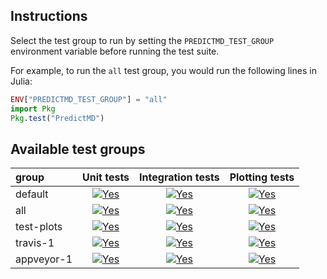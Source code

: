 ## Instructions

Select the test group to run by setting the `PREDICTMD_TEST_GROUP` environment variable before running the test suite.

For example, to run the `all` test group, you would run the following lines in Julia:
```julia
ENV["PREDICTMD_TEST_GROUP"] = "all"
import Pkg
Pkg.test("PredictMD")
```

## Available test groups

| group| Unit tests | Integration tests | Plotting tests | 
| :--- | :---: | :---: | :---: |
| default| <a href="#available-test-groups"><img alt="Yes" title="Yes" src="https://via.placeholder.com/25x25/00ff00/000000.png?text=+"> </a>| <a href="#available-test-groups"><img alt="Yes" title="Yes" src="https://via.placeholder.com/25x25/00ff00/000000.png?text=+"></a> | <a href="#available-test-groups"><img alt="Yes" title="No" src="https://via.placeholder.com/25x25/ff0000/ffffff.png?text=+"></a> |
| all | <a href="#available-test-groups"><img alt="Yes" title="Yes" src="https://via.placeholder.com/25x25/00ff00/000000.png?text=+"></a> | <a href="#available-test-groups"><img alt="Yes" title="Yes" src="https://via.placeholder.com/25x25/00ff00/000000.png?text=+"></a> | <a href="#available-test-groups"><img alt="Yes" title="Yes" src="https://via.placeholder.com/25x25/00ff00/000000.png?text=+"></a> |
| test-plots | <a href="#available-test-groups"><img alt="Yes" title="Yes" src="https://via.placeholder.com/25x25/00ff00/000000.png?text=+"></a> | <a href="#available-test-groups"><img alt="Yes" title="Yes" src="https://via.placeholder.com/25x25/00ff00/000000.png?text=+"> </a>| <a href="#available-test-groups"><img alt="Yes" title="Yes" src="https://via.placeholder.com/25x25/00ff00/000000.png?text=+"></a> |
| travis-1 | <a href="#available-test-groups"><img alt="Yes" title="Yes" src="https://via.placeholder.com/25x25/00ff00/000000.png?text=+"></a> | <a href="#available-test-groups"><img alt="Yes" title="Yes" src="https://via.placeholder.com/25x25/00ff00/000000.png?text=+"></a> | <a href="#available-test-groups"><img alt="Yes" title="Yes" src="https://via.placeholder.com/25x25/00ff00/000000.png?text=+"></a> |
| appveyor-1 | <a href="#available-test-groups"><img alt="Yes" title="Yes"  src="https://via.placeholder.com/25x25/00ff00/000000.png?text=+"></a> | <a href="#available-test-groups"><img alt="Yes" title="Yes"  src="https://via.placeholder.com/25x25/00ff00/000000.png?text=+"></a> | <a href="#available-test-groups"><img alt="Yes" title="No" src="https://via.placeholder.com/25x25/ff0000/ffffff.png?text=+"></a> |
